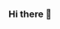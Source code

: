 ### Hi there 👋

<!--
**SLBCPJ/SLBCPJ** is a ✨ _special_ ✨ repository because its `README.md` (this file) appears on your GitHub profile.

I am a technologist in analysis and development of information systems of the SENA.
My skills:
knowledge in programming languages in the backend part in: PHP, java and python, databases in MySql, knowledge in the MEVN stack, also in the frontend part some knowledge in html5, css (bootstrap) and js. Also knowledge in development tools such as Git, Github, Postman, VSC.
Soft skills:
interpersonal relations
responsibility 
discipline 
self-learning

